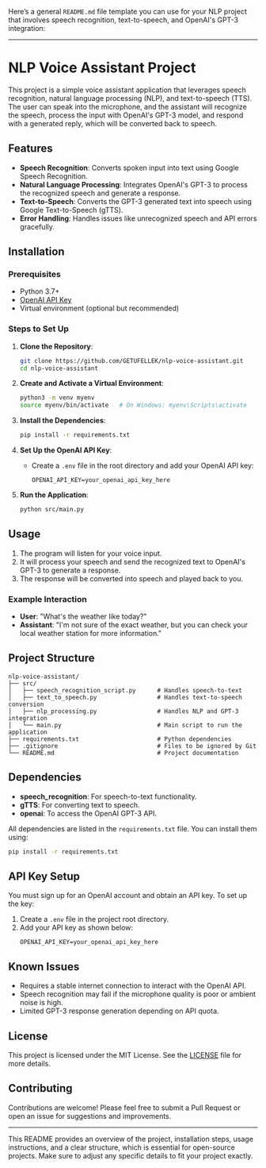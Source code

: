 Here’s a general `README.md` file template you can use for your NLP project that involves speech recognition, text-to-speech, and OpenAI's GPT-3 integration:

---

# NLP Voice Assistant Project

This project is a simple voice assistant application that leverages speech recognition, natural language processing (NLP), and text-to-speech (TTS). The user can speak into the microphone, and the assistant will recognize the speech, process the input with OpenAI's GPT-3 model, and respond with a generated reply, which will be converted back to speech.

## Features

- **Speech Recognition**: Converts spoken input into text using Google Speech Recognition.
- **Natural Language Processing**: Integrates OpenAI's GPT-3 to process the recognized speech and generate a response.
- **Text-to-Speech**: Converts the GPT-3 generated text into speech using Google Text-to-Speech (gTTS).
- **Error Handling**: Handles issues like unrecognized speech and API errors gracefully.

## Installation

### Prerequisites

- Python 3.7+
- [OpenAI API Key](https://beta.openai.com/signup/)
- Virtual environment (optional but recommended)

### Steps to Set Up

1. **Clone the Repository**:
   ```bash
   git clone https://github.com/GETUFELLEK/nlp-voice-assistant.git
   cd nlp-voice-assistant
   ```

2. **Create and Activate a Virtual Environment**:
   ```bash
   python3 -m venv myenv
   source myenv/bin/activate   # On Windows: myenv\Scripts\activate
   ```

3. **Install the Dependencies**:
   ```bash
   pip install -r requirements.txt
   ```

4. **Set Up the OpenAI API Key**:
   - Create a `.env` file in the root directory and add your OpenAI API key:
     ```
     OPENAI_API_KEY=your_openai_api_key_here
     ```

5. **Run the Application**:
   ```bash
   python src/main.py
   ```

## Usage

1. The program will listen for your voice input.
2. It will process your speech and send the recognized text to OpenAI's GPT-3 to generate a response.
3. The response will be converted into speech and played back to you.

### Example Interaction

- **User**: "What's the weather like today?"
- **Assistant**: "I'm not sure of the exact weather, but you can check your local weather station for more information."

## Project Structure

```
nlp-voice-assistant/
├── src/
│   ├── speech_recognition_script.py      # Handles speech-to-text
│   ├── text_to_speech.py                 # Handles text-to-speech conversion
│   ├── nlp_processing.py                 # Handles NLP and GPT-3 integration
│   └── main.py                           # Main script to run the application
├── requirements.txt                      # Python dependencies
├── .gitignore                            # Files to be ignored by Git
└── README.md                             # Project documentation
```

## Dependencies

- **speech_recognition**: For speech-to-text functionality.
- **gTTS**: For converting text to speech.
- **openai**: To access the OpenAI GPT-3 API.

All dependencies are listed in the `requirements.txt` file. You can install them using:
```bash
pip install -r requirements.txt
```

## API Key Setup

You must sign up for an OpenAI account and obtain an API key. To set up the key:
1. Create a `.env` file in the project root directory.
2. Add your API key as shown below:
   ```
   OPENAI_API_KEY=your_openai_api_key_here
   ```

## Known Issues

- Requires a stable internet connection to interact with the OpenAI API.
- Speech recognition may fail if the microphone quality is poor or ambient noise is high.
- Limited GPT-3 response generation depending on API quota.

## License

This project is licensed under the MIT License. See the [LICENSE](LICENSE) file for more details.

## Contributing

Contributions are welcome! Please feel free to submit a Pull Request or open an issue for suggestions and improvements.

---

This README provides an overview of the project, installation steps, usage instructions, and a clear structure, which is essential for open-source projects. Make sure to adjust any specific details to fit your project exactly.

